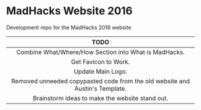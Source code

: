 # MadHacks Website 2016
Development repo for the MadHacks 2016 website

| TODO | 
|:-------:|
| Combine What/Where/How Section into What is MadHacks. |
| Get Favicon to Work. |
| Update Main Logo. |
| Removed unneeded copypasted code from the old website and Austin's Template. |
| Brainstorm ideas to make the website stand out. |

